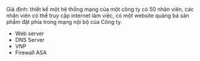 Giả định: thiết kế một hệ thống mạng của một công ty có 50 nhân viên, các nhân viên có thể truy cập internet làm việc, có một website quảng bá sản phẩm đặt phía trong mạng nội bộ của Công ty.
- Web server
- DNS Server
- VNP
- Firewall ASA
